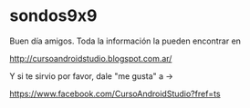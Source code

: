 sondos9x9
=========
Buen día amigos. 
Toda la información la pueden encontrar en 

http://cursoandroidstudio.blogspot.com.ar/

Y si te sirvio por favor, dale "me gusta" a -> 

https://www.facebook.com/CursoAndroidStudio?fref=ts
